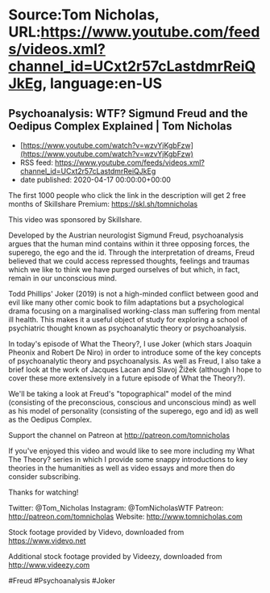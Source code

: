 # Source:Tom Nicholas, URL:https://www.youtube.com/feeds/videos.xml?channel_id=UCxt2r57cLastdmrReiQJkEg, language:en-US

## Psychoanalysis: WTF? Sigmund Freud and the Oedipus Complex Explained | Tom Nicholas
 - [https://www.youtube.com/watch?v=wzvYjKgbFzw](https://www.youtube.com/watch?v=wzvYjKgbFzw)
 - RSS feed: https://www.youtube.com/feeds/videos.xml?channel_id=UCxt2r57cLastdmrReiQJkEg
 - date published: 2020-04-17 00:00:00+00:00

The first 1000 people who click the link in the description will get 2 free months of Skillshare Premium: https://skl.sh/tomnicholas

This video was sponsored by Skillshare.

Developed by the Austrian neurologist Sigmund Freud, psychoanalysis argues that the human mind contains within it three opposing forces, the superego, the ego and the id. Through the interpretation of dreams, Freud believed that we could access repressed thoughts, feelings and traumas which we like to think we have purged ourselves of but which, in fact, remain in our unconscious mind.

Todd Phillips' Joker (2019) is not a high-minded conflict between good and evil like many other comic book to film adaptations but a psychological drama focusing on a marginalised working-class man suffering from mental ill health. This makes it a useful object of study for exploring a school of psychiatric thought known as psychoanalytic theory or psychoanalysis.

In today's episode of What the Theory?, I use Joker (which stars Joaquin Pheonix and Robert De Niro) in order to introduce some of the key concepts of psychoanalytic theory and psychoanalysis. As well as Freud, I also take a brief look at the work of Jacques Lacan and Slavoj Žižek (although I hope to cover these more extensively in a future episode of What the Theory?).

We'll be taking a look at Freud's "topographical" model of the mind (consisting of the preconscious, conscious and unconscious mind) as well as his model of personality (consisting of the superego, ego and id) as well as the Oedipus Complex.

Support the channel on Patreon at http://patreon.com/tomnicholas

If you've enjoyed this video and would like to see more including my What The Theory? series in which I provide some snappy introductions to key theories in the humanities as well as video essays and more then do consider subscribing.

Thanks for watching!

Twitter: @Tom_Nicholas
Instagram: @TomNicholasWTF
Patreon: http://patreon.com/tomnicholas
Website: http://www.tomnicholas.com

Stock footage provided by Videvo, downloaded from https://www.videvo.net

Additional stock footage provided by Videezy, downloaded from http://www.videezy.com

#Freud #Psychoanalysis #Joker

